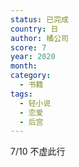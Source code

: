 ```yaml
---
status: 已完成
country: 日
author: 橘公司
score: 7
year: 2020
month:
category:
  - 书籍
tags:
  - 轻小说
  - 恋爱
  - 后宫
---
```

7/10 不虚此行
